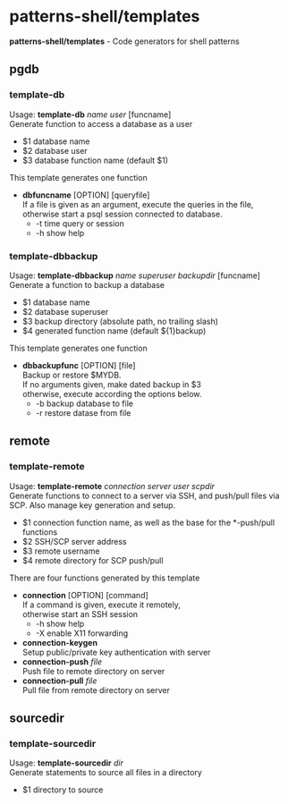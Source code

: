 # patterns-shell/templates

**patterns-shell/templates** - Code generators for shell patterns

## pgdb
### template-db
Usage: **template-db** *name* *user* [funcname]  
Generate function to access a database as a user  
  * $1 database name
  * $2 database user
  * $3 database function name (default $1)

This template generates one function
  * **dbfuncname** [OPTION] [queryfile]  
    If a file is given as an argument, execute the queries in the file,  
    otherwise start a psql session connected to database.
    * -t time query or session
    * -h show help  


### template-dbbackup
Usage: **template-dbbackup** *name* *superuser* *backupdir* [funcname]  
Generate a function to backup a database  
  * $1 database name
  * $2 database superuser
  * $3 backup directory (absolute path, no trailing slash)
  * $4 generated function name (default ${1}backup)

This template generates one function
  * **dbbackupfunc** [OPTION] [file]  
    Backup or restore $MYDB.  
    If no arguments given, make dated backup in $3  
    otherwise, execute according the options below.  
    * -b backup database to file
    * -r restore datase from file

## remote
### template-remote
Usage: **template-remote** *connection* *server* *user* *scpdir*  
Generate functions to connect to a server via SSH, and push/pull files via SCP.  Also manage key generation and setup.  
* $1 connection function name, as well as the base for the \*-push/pull functions
* $2 SSH/SCP server address
* $3 remote username
* $4 remote directory for SCP push/pull

There are four functions generated by this template
  * **connection** [OPTION] [command]  
    If a command is given, execute it remotely,  
    otherwise start an SSH session
    * -h show help
    * -X enable X11 forwarding
  * **connection-keygen**  
    Setup public/private key authentication with server
  * **connection-push** *file*  
    Push file to remote directory on server
  * **connection-pull** *file*  
    Pull file from remote directory on server


## sourcedir
### template-sourcedir
Usage: **template-sourcedir** *dir*  
Generate statements to source all files in a directory  
* $1 directory to source

